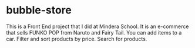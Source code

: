 # bubble-store

This is a Front End project that I did at Mindera School. It is an e-commerce that sells FUNKO POP from Naruto and Fairy Tail.
You can add items to a car.
Filter and sort products by price.
Search for products.

